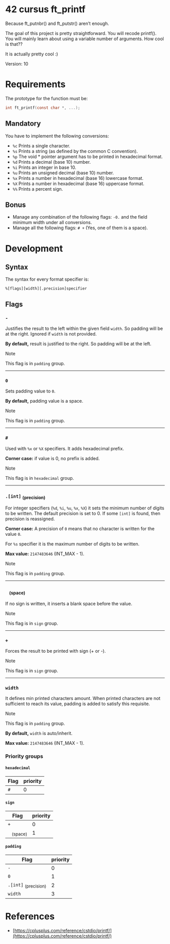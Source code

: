 # 42 cursus ft_printf
Because ft_putnbr() and ft_putstr() aren’t enough.

The goal of this project is pretty straightforward. You will recode printf().
You will mainly learn about using a variable number of arguments. How cool is that??

It is actually pretty cool :)

Version: 10

# Requirements
The prototype for the function must be:
``` C
int ft_printf(const char *, ...);
```
## Mandatory
You have to implement the following conversions:
* `%c` Prints a single character.
* `%s` Prints a string (as defined by the common C convention).
* `%p` The void * pointer argument has to be printed in hexadecimal format.
* `%d` Prints a decimal (base 10) number.
* `%i` Prints an integer in base 10.
* `%u` Prints an unsigned decimal (base 10) number.
* `%x` Prints a number in hexadecimal (base 16) lowercase format.
* `%X` Prints a number in hexadecimal (base 16) uppercase format.
* `%%` Prints a percent sign.

## Bonus
* Manage any combination of the following flags: `-0.` and the field minimum width under all conversions.
* Manage all the following flags: `# +` (Yes, one of them is a space).


# Development
## Syntax
The syntax for every format specifier is:
```
%[flags][width][.precision]specifier
```
## Flags
### `-`
Justifies the result to the left within the given field `width`. So padding will be at the right.
Ignored if `width` is not provided.

**By default,** result is justified to the right. So padding will be at the left.

> [!NOTE] 
>  This flag is in `padding` group.

---

### `0`
Sets padding value to `0`.

**By default,** padding value is a space.

> [!NOTE] 
>  This flag is in `padding` group.

---

### `#`
Used with `%x` or `%X` specifiers. It adds hexadecimal prefix.

**Corner case:** if value is 0, no prefix is added.

> [!NOTE]
> This flag is in `hexadecimal` group.

---

### `.[int]` <sub>(precision)</sub>
For integer specifiers (`%d`, `%i`, `%u`, `%x`, `%X`) it sets the minimum number of digits to be written. The default precision is set to 0. If some `[int]` is found, then precision is reassigned.

**Corner case:** A precision of `0` means that no character is written for the value `0`.

For `%s` specifier it is the maximum number of digits to be written.


**Max value:** `2147483646` (INT_MAX - 1).
> [!NOTE]
> This flag is in `padding` group.

---

### ` ` <sub>(space)</sub>
If no sign is written, it inserts a blank space before the value.

> [!NOTE]
> This flag is in `sign` group.

---

### `+`
Forces the result to be printed with sign (+ or -).

> [!NOTE]
> This flag is in `sign` group.

---

### `width`
It defines min printed characters amount. When printed characters are not sufficient to reach its value, padding is added to satisfy this requisite.
> [!NOTE]
> This flag is in `padding` group.

**By default,** `width` is auto/inherit.

**Max value:** `2147483646` (INT_MAX - 1).

### Priority groups

#### `hexadecimal`
Flag|priority
-|-
`#`|0

#### `sign`
Flag|priority
-|-
`+`|0
` ` <sub>(space)</sub>|1

#### `padding`
Flag|priority
-|-
`-`|0
`0`|1
`.[int]` <sub>(precision)</sub>|2
`width`| 3

# References
* [https://cplusplus.com/reference/cstdio/printf/](https://cplusplus.com/reference/cstdio/printf/)
